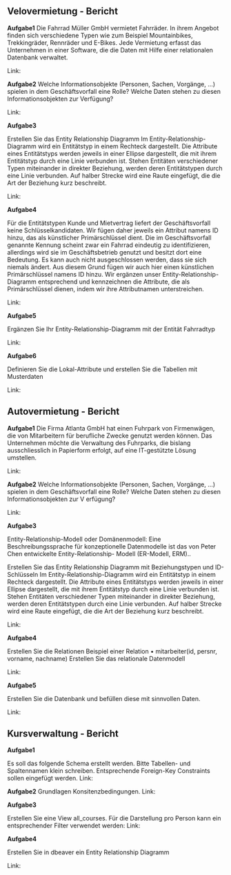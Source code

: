 ## Velovermietung - Bericht
 **Aufgabe1**
 Die Fahrrad Müller GmbH vermietet Fahrräder. In ihrem Angebot finden sich verschiedene Typen wie zum Beispiel Mountainbikes, Trekkingräder, Rennräder und E-Bikes. Jede Vermietung erfasst das Unternehmen in einer Software, die die Daten mit Hilfe einer relationalen Datenbank verwaltet.
 
 Link:
 
 
 **Aufgabe2**
 Welche Informationsobjekte (Personen, Sachen, Vorgänge, ...) spielen in dem Geschäftsvorfall eine Rolle? Welche Daten stehen zu diesen Informationsobjekten zur Verfügung?

 Link:


**Aufgabe3**

Erstellen Sie das Entity Relationship Diagramm
Im Entity-Relationship-Diagramm wird ein Entitätstyp in einem Rechteck dargestellt. Die Attribute eines Entitätstyps werden jeweils in einer Ellipse dargestellt, die mit ihrem Entitätstyp durch eine Linie verbunden ist. Stehen Entitäten verschiedener Typen miteinander in direkter Beziehung, werden deren Entitätstypen durch eine Linie verbunden. Auf halber Strecke wird
eine Raute eingefügt, die die Art der Beziehung kurz beschreibt.

Link:


**Aufgabe4**

Für die Entitätstypen Kunde und Mietvertrag liefert der Geschäftsvorfall keine Schlüsselkandidaten. Wir fügen daher jeweils ein Attribut namens ID hinzu, das als künstlicher Primärschlüssel dient.
Die im Geschäftsvorfall genannte Kennung scheint zwar ein Fahrrad eindeutig zu identifizieren, allerdings wird sie im Geschäftsbetrieb genutzt und besitzt dort eine Bedeutung. Es kann auch nicht ausgeschlossen werden, dass sie sich niemals ändert. Aus diesem Grund fügen wir auch hier einen künstlichen Primärschlüssel namens ID hinzu.
Wir ergänzen unser Entity-Relationship-Diagramm entsprechend und kennzeichnen die Attribute, die als Primärschlüssel dienen, indem wir ihre Attributnamen unterstreichen.

Link:

**Aufgabe5**

Ergänzen Sie Ihr Entity-Relationship-Diagramm mit der Entität Fahrradtyp

Link:



**Aufgabe6**

Definieren Sie die Lokal-Attribute und erstellen Sie die Tabellen mit Musterdaten

Link:





## Autovermietung - Bericht
 **Aufgabe1**
 Die Firma Atlanta GmbH hat einen Fuhrpark von Firmenwägen, die von Mitarbeitern für berufliche Zwecke genutzt werden können. Das Unternehmen möchte die Verwaltung des Fuhrparks, die bislang ausschliesslich in Papierform erfolgt, auf eine IT-gestützte Lösung
 umstellen.
 
 Link:
 
 
 **Aufgabe2**
 Welche Informationsobjekte (Personen, Sachen, Vorgänge, ...) spielen in dem Geschäftsvorfall eine Rolle? Welche Daten stehen zu diesen Informationsobjekten zur V erfügung?

 Link:


**Aufgabe3**

Entity-Relationship-Modell oder Domänenmodell: Eine Beschreibungssprache für konzeptionelle Datenmodelle ist das von Peter Chen entwickelte Entity-Relationship- Modell (ER-Modell, ERM)..

Erstellen Sie das Entity Relationship Diagramm mit Beziehungstypen und ID-Schlüsseln
Im Entity-Relationship-Diagramm wird ein Entitätstyp in einem Rechteck dargestellt. Die Attribute eines Entitätstyps werden jeweils in einer Ellipse dargestellt, die mit ihrem Entitätstyp durch eine Linie verbunden ist. Stehen Entitäten verschiedener Typen miteinander in direkter Beziehung, werden deren Entitätstypen durch eine Linie verbunden. Auf halber Strecke wird eine Raute eingefügt, die die Art der Beziehung kurz beschreibt.

Link:


**Aufgabe4**

Erstellen Sie die Relationen
Beispiel einer Relation
• mitarbeiter(id, persnr, vorname, nachname)
Erstellen Sie das relationale Datenmodell

Link:

**Aufgabe5**

Erstellen Sie die Datenbank und befüllen diese mit sinnvollen Daten. 

Link:



## Kursverwaltung - Bericht
 **Aufgabe1**

 Es soll das folgende Schema erstellt werden. Bitte Tabellen- und Spaltennamen klein schreiben.
 Entsprechende Foreign-Key Constraints sollen eingefügt werden. 
 Link:
 
 
 **Aufgabe2**
 Grundlagen Konsitenzbedingungen.
 Link:


**Aufgabe3**

Erstellen Sie eine View all_courses.
Für die Darstellung pro Person kann ein entsprechender Filter verwendet werden:
Link:


**Aufgabe4**

Erstellen Sie in dbeaver ein Entity Relationship Diagramm

Link:


